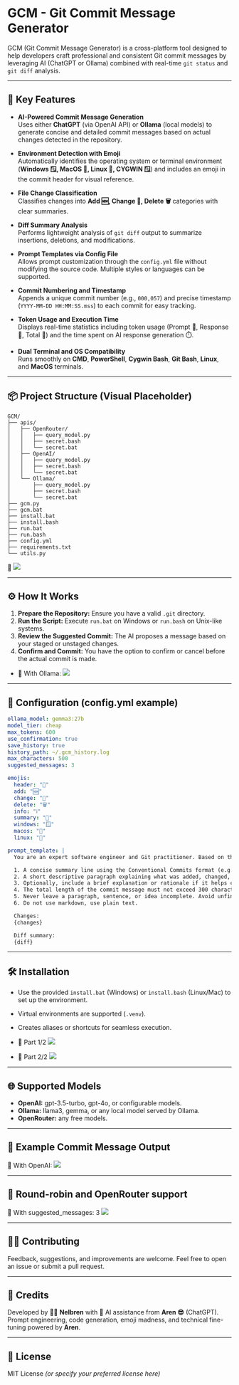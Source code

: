 # GCM - Git Commit Message Generator

GCM (Git Commit Message Generator) is a cross-platform tool designed to help developers craft professional and consistent Git commit messages by leveraging AI (ChatGPT or Ollama) combined with real-time `git status` and `git diff` analysis.

---

## 🚀 Key Features

- **AI-Powered Commit Message Generation**\
  Uses either **ChatGPT** (via OpenAI API) or **Ollama** (local models) to generate concise and detailed commit messages based on actual changes detected in the repository.

- **Environment Detection with Emoji**\
  Automatically identifies the operating system or terminal environment (**Windows 🪟, MacOS 🍎, Linux 🐧, CYGWIN 🪟**) and includes an emoji in the commit header for visual reference.

- **File Change Classification**\
  Classifies changes into **Add 🆕, Change 📝, Delete 🗑️** categories with clear summaries.

- **Diff Summary Analysis**\
  Performs lightweight analysis of `git diff` output to summarize insertions, deletions, and modifications.

- **Prompt Templates via Config File**\
  Allows prompt customization through the `config.yml` file without modifying the source code. Multiple styles or languages can be supported.

- **Commit Numbering and Timestamp**\
  Appends a unique commit number (e.g., `000,057`) and precise timestamp (`YYYY-MM-DD HH:MM:SS.mss`) to each commit for easy tracking.

- **Token Usage and Execution Time**\
  Displays real-time statistics including token usage (Prompt 📝, Response 💬, Total 🧮) and the time spent on AI response generation ⏱️.

- **Dual Terminal and OS Compatibility**\
  Runs smoothly on **CMD**, **PowerShell**, **Cygwin Bash**, **Git Bash**, **Linux**, and **MacOS** terminals.

---

## 📦 Project Structure (Visual Placeholder)

```plaintext
GCM/
├── apis/
│   ├── OpenRouter/
│   │   ├── query_model.py
│   │   ├── secret.bash
│   │   └── secret.bat
│   ├── OpenAI/
│   │   ├── query_model.py
│   │   ├── secret.bash
│   │   └── secret.bat
│   └── Ollama/
│       ├── query_model.py
│       ├── secret.bash
│       └── secret.bat
├── gcm.py
├── gcm.bat
├── install.bat
├── install.bash
├── run.bat
├── run.bash
├── config.yml
├── requirements.txt
└── utils.py
```

📸 ![](images/004.png)

---

## ⚙️ How It Works

1. **Prepare the Repository:** Ensure you have a valid `.git` directory.
2. **Run the Script:** Execute `run.bat` on Windows or `run.bash` on Unix-like systems.
3. **Review the Suggested Commit:** The AI proposes a message based on your staged or unstaged changes.
4. **Confirm and Commit:** You have the option to confirm or cancel before the actual commit is made.

- 📸 With Ollama:
  ![](images/003.png)

---

## 🔑 Configuration (config.yml example)

```yaml
ollama_model: gemma3:27b
model_tier: cheap
max_tokens: 600
use_confirmation: true
save_history: true
history_path: ~/.gcm_history.log
max_characters: 500
suggested_messages: 3

emojis:
  header: "🔀"
  add: "🆕"
  change: "📝"
  delete: "🗑️"
  info: "ℹ️"
  summary: "🎯"
  windows: "🪟"
  macos: "🍎"
  linux: "🐧"

prompt_template: |
  You are an expert software engineer and Git practitioner. Based on the following Git status summary, generate a clear and complete Git commit message with the following structure:

  1. A concise summary line using the Conventional Commits format (e.g., feat:, fix:, chore:, refactor:).
  2. A short descriptive paragraph explaining what was added, changed, or removed and why.
  3. Optionally, include a brief explanation or rationale if it helps clarify the purpose of the changes.
  4. The total length of the commit message must not exceed 300 characters. If necessary, shorten the content but ensure that every sentence or idea is complete and not cut off mid-word or mid-phrase.
  5. Never leave a paragraph, sentence, or idea incomplete. Avoid unfinished sentences.
  6. Do not use markdown, use plain text.

  Changes:
  {changes}

  Diff summary:
  {diff}
```

---

## 🛠 Installation

- Use the provided `install.bat` (Windows) or `install.bash` (Linux/Mac) to set up the environment.
- Virtual environments are supported (`.venv`).
- Creates aliases or shortcuts for seamless execution.

- 📸 Part 1/2
  ![](images/001.png)

- 📸 Part 2/2
  ![](images/002.png)

---

## 🌐 Supported Models

- **OpenAI:** gpt-3.5-turbo, gpt-4o, or configurable models.
- **Ollama:** llama3, gemma, or any local model served by Ollama.
- **OpenRouter:** any free models.

---

## 🤖 Example Commit Message Output

📸 With OpenAI:
![](images/005.png)

---

## 🔁 Round-robin and OpenRouter support

📸 With suggested_messages: 3
![](images/006.png)

---

## 👨‍💻 Contributing

Feedback, suggestions, and improvements are welcome. Feel free to open an issue or submit a pull request.

---

## 🙏 Credits

Developed by 🧑‍💻 **Nelbren** with 🤖 AI assistance from **Aren 😎** (ChatGPT).\
Prompt engineering, code generation, emoji madness, and technical fine-tuning powered by **Aren**.

---

## 📄 License

MIT License *(or specify your preferred license here)*

